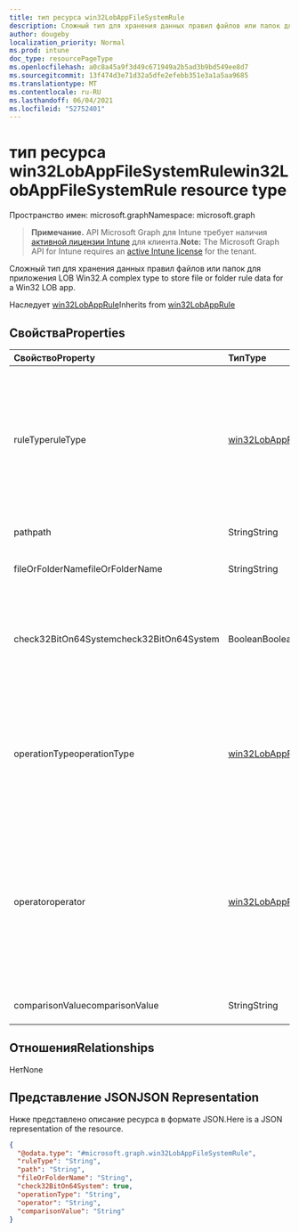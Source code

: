 ```yaml
---
title: тип ресурса win32LobAppFileSystemRule
description: Сложный тип для хранения данных правил файлов или папок для приложения LOB Win32.
author: dougeby
localization_priority: Normal
ms.prod: intune
doc_type: resourcePageType
ms.openlocfilehash: a0c8a45a9f3d49c671949a2b5ad3b9bd549ee8d7
ms.sourcegitcommit: 13f474d3e71d32a5dfe2efebb351e3a1a5aa9685
ms.translationtype: MT
ms.contentlocale: ru-RU
ms.lasthandoff: 06/04/2021
ms.locfileid: "52752401"
---
```

# <a name="win32lobappfilesystemrule-resource-type"></a><span data-ttu-id="913ea-103">тип ресурса win32LobAppFileSystemRule</span><span class="sxs-lookup"><span data-stu-id="913ea-103">win32LobAppFileSystemRule resource type</span></span>

<span data-ttu-id="913ea-104">Пространство имен: microsoft.graph</span><span class="sxs-lookup"><span data-stu-id="913ea-104">Namespace: microsoft.graph</span></span>

> <span data-ttu-id="913ea-105">**Примечание.** API Microsoft Graph для Intune требует наличия [активной лицензии Intune](https://go.microsoft.com/fwlink/?linkid=839381) для клиента.</span><span class="sxs-lookup"><span data-stu-id="913ea-105">**Note:** The Microsoft Graph API for Intune requires an [active Intune license](https://go.microsoft.com/fwlink/?linkid=839381) for the tenant.</span></span>

<span data-ttu-id="913ea-106">Сложный тип для хранения данных правил файлов или папок для приложения LOB Win32.</span><span class="sxs-lookup"><span data-stu-id="913ea-106">A complex type to store file or folder rule data for a Win32 LOB app.</span></span>


<span data-ttu-id="913ea-107">Наследует [win32LobAppRule](../resources/intune-apps-win32lobapprule.md)</span><span class="sxs-lookup"><span data-stu-id="913ea-107">Inherits from [win32LobAppRule](../resources/intune-apps-win32lobapprule.md)</span></span>

## <a name="properties"></a><span data-ttu-id="913ea-108">Свойства</span><span class="sxs-lookup"><span data-stu-id="913ea-108">Properties</span></span>
|<span data-ttu-id="913ea-109">Свойство</span><span class="sxs-lookup"><span data-stu-id="913ea-109">Property</span></span>|<span data-ttu-id="913ea-110">Тип</span><span class="sxs-lookup"><span data-stu-id="913ea-110">Type</span></span>|<span data-ttu-id="913ea-111">Описание</span><span class="sxs-lookup"><span data-stu-id="913ea-111">Description</span></span>|
|:---|:---|:---|
|<span data-ttu-id="913ea-112">ruleType</span><span class="sxs-lookup"><span data-stu-id="913ea-112">ruleType</span></span>|[<span data-ttu-id="913ea-113">win32LobAppRuleType</span><span class="sxs-lookup"><span data-stu-id="913ea-113">win32LobAppRuleType</span></span>](../resources/intune-apps-win32lobappruletype.md)|<span data-ttu-id="913ea-114">Тип правила, указывающий цель правила.</span><span class="sxs-lookup"><span data-stu-id="913ea-114">The rule type indicating the purpose of the rule.</span></span> <span data-ttu-id="913ea-115">Унаследованный от [win32LobAppRule](../resources/intune-apps-win32lobapprule.md).</span><span class="sxs-lookup"><span data-stu-id="913ea-115">Inherited from [win32LobAppRule](../resources/intune-apps-win32lobapprule.md).</span></span> <span data-ttu-id="913ea-116">Возможные значения: `detection`, `requirement`.</span><span class="sxs-lookup"><span data-stu-id="913ea-116">Possible values are: `detection`, `requirement`.</span></span>|
|<span data-ttu-id="913ea-117">path</span><span class="sxs-lookup"><span data-stu-id="913ea-117">path</span></span>|<span data-ttu-id="913ea-118">String</span><span class="sxs-lookup"><span data-stu-id="913ea-118">String</span></span>|<span data-ttu-id="913ea-119">Путь к файлу или папке.</span><span class="sxs-lookup"><span data-stu-id="913ea-119">The file or folder path to look up.</span></span>|
|<span data-ttu-id="913ea-120">fileOrFolderName</span><span class="sxs-lookup"><span data-stu-id="913ea-120">fileOrFolderName</span></span>|<span data-ttu-id="913ea-121">String</span><span class="sxs-lookup"><span data-stu-id="913ea-121">String</span></span>|<span data-ttu-id="913ea-122">Имя файла или папки.</span><span class="sxs-lookup"><span data-stu-id="913ea-122">The file or folder name to look up.</span></span>|
|<span data-ttu-id="913ea-123">check32BitOn64System</span><span class="sxs-lookup"><span data-stu-id="913ea-123">check32BitOn64System</span></span>|<span data-ttu-id="913ea-124">Boolean</span><span class="sxs-lookup"><span data-stu-id="913ea-124">Boolean</span></span>|<span data-ttu-id="913ea-125">Значение, указывающее, следует ли расширять переменные среды в 32-битной среде на 64-битных системах.</span><span class="sxs-lookup"><span data-stu-id="913ea-125">A value indicating whether to expand environment variables in the 32-bit context on 64-bit systems.</span></span>|
|<span data-ttu-id="913ea-126">operationType</span><span class="sxs-lookup"><span data-stu-id="913ea-126">operationType</span></span>|[<span data-ttu-id="913ea-127">win32LobAppFileSystemOperationType</span><span class="sxs-lookup"><span data-stu-id="913ea-127">win32LobAppFileSystemOperationType</span></span>](../resources/intune-apps-win32lobappfilesystemoperationtype.md)|<span data-ttu-id="913ea-128">Тип операции файловой системы.</span><span class="sxs-lookup"><span data-stu-id="913ea-128">The file system operation type.</span></span> <span data-ttu-id="913ea-129">Возможные значения: `notConfigured`, `exists`, `modifiedDate`, `createdDate`, `version`, `sizeInMB`.</span><span class="sxs-lookup"><span data-stu-id="913ea-129">Possible values are: `notConfigured`, `exists`, `modifiedDate`, `createdDate`, `version`, `sizeInMB`.</span></span>|
|<span data-ttu-id="913ea-130">operator</span><span class="sxs-lookup"><span data-stu-id="913ea-130">operator</span></span>|[<span data-ttu-id="913ea-131">win32LobAppRuleOperator</span><span class="sxs-lookup"><span data-stu-id="913ea-131">win32LobAppRuleOperator</span></span>](../resources/intune-apps-win32lobappruleoperator.md)|<span data-ttu-id="913ea-132">Оператор обнаружения файлов или папок.</span><span class="sxs-lookup"><span data-stu-id="913ea-132">The operator for file or folder detection.</span></span> <span data-ttu-id="913ea-133">Возможные значения: `notConfigured`, `equal`, `notEqual`, `greaterThan`, `greaterThanOrEqual`, `lessThan`, `lessThanOrEqual`.</span><span class="sxs-lookup"><span data-stu-id="913ea-133">Possible values are: `notConfigured`, `equal`, `notEqual`, `greaterThan`, `greaterThanOrEqual`, `lessThan`, `lessThanOrEqual`.</span></span>|
|<span data-ttu-id="913ea-134">comparisonValue</span><span class="sxs-lookup"><span data-stu-id="913ea-134">comparisonValue</span></span>|<span data-ttu-id="913ea-135">String</span><span class="sxs-lookup"><span data-stu-id="913ea-135">String</span></span>|<span data-ttu-id="913ea-136">Значение сравнения файла или папки.</span><span class="sxs-lookup"><span data-stu-id="913ea-136">The file or folder comparison value.</span></span>|

## <a name="relationships"></a><span data-ttu-id="913ea-137">Отношения</span><span class="sxs-lookup"><span data-stu-id="913ea-137">Relationships</span></span>
<span data-ttu-id="913ea-138">Нет</span><span class="sxs-lookup"><span data-stu-id="913ea-138">None</span></span>

## <a name="json-representation"></a><span data-ttu-id="913ea-139">Представление JSON</span><span class="sxs-lookup"><span data-stu-id="913ea-139">JSON Representation</span></span>
<span data-ttu-id="913ea-140">Ниже представлено описание ресурса в формате JSON.</span><span class="sxs-lookup"><span data-stu-id="913ea-140">Here is a JSON representation of the resource.</span></span>
<!-- {
  "blockType": "resource",
  "@odata.type": "microsoft.graph.win32LobAppFileSystemRule"
}
-->
``` json
{
  "@odata.type": "#microsoft.graph.win32LobAppFileSystemRule",
  "ruleType": "String",
  "path": "String",
  "fileOrFolderName": "String",
  "check32BitOn64System": true,
  "operationType": "String",
  "operator": "String",
  "comparisonValue": "String"
}
```




